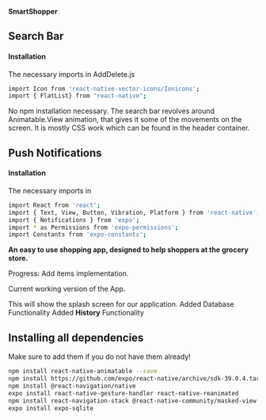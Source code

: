 **SmartShopper**

## Search Bar

#### Installation

The necessary imports in AddDelete.js

``` bash
import Icon from 'react-native-vector-icons/Ionicons';
import { FlatList} from "react-native";
```

No npm installation necessary. The search bar revolves around Animatable.View animation, that gives it some of the movements on the screen.
It is mostly CSS work which can be found in the header container.

## Push Notifications

#### Installation

The necessary imports in

``` bash
import React from 'react';
import { Text, View, Button, Vibration, Platform } from 'react-native';
import { Notifications } from 'expo';
import * as Permissions from 'expo-permissions';
import Constants from 'expo-constants';
```


**An easy to use shopping app, designed to help shoppers at the grocery store.**

Progress: Add items implementation.

Current working version of the App.

This will show the splash screen for our application.
Added Database Functionality
Added **History** Functionality

## Installing all dependencies 

Make sure to add them if you do not have them already!
``` bash
npm install react-native-animatable --save
npm install https://github.com/expo/react-native/archive/sdk-39.0.4.tar.gz
npm install @react-navigation/native
expo install react-native-gesture-handler react-native-reanimated
npm install react-navigation-stack @react-native-community/masked-view react-native-safe-area-context
expo install expo-sqlite
```
